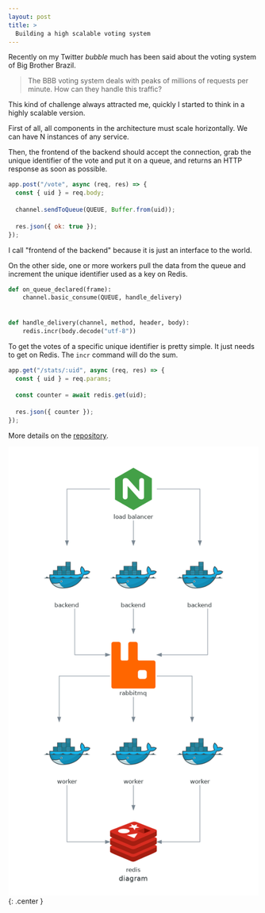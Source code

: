 ```yaml
---
layout: post
title: >
  Building a high scalable voting system
---
```


Recently on my Twitter _bubble_ much has been said about the voting system of Big Brother Brazil.

> The BBB voting system deals with peaks of millions of requests per minute. How can they handle this traffic?

This kind of challenge always attracted me, quickly I started to think in a highly scalable version.

First of all, all components in the architecture must scale horizontally. We can have N instances of any service.

Then, the frontend of the backend should accept the connection, grab the unique identifier of the vote and put it on a queue, and returns an HTTP response as soon as possible.

```javascript
app.post("/vote", async (req, res) => {
  const { uid } = req.body;

  channel.sendToQueue(QUEUE, Buffer.from(uid));

  res.json({ ok: true });
});
```

I call "frontend of the backend" because it is just an interface to the world.

On the other side, one or more workers pull the data from the queue and increment the unique identifier used as a key on Redis.

```python
def on_queue_declared(frame):
    channel.basic_consume(QUEUE, handle_delivery)


def handle_delivery(channel, method, header, body):
    redis.incr(body.decode("utf-8"))
```

To get the votes of a specific unique identifier is pretty simple. It just needs to get on Redis. The `incr` command will do the sum.

```javascript
app.get("/stats/:uid", async (req, res) => {
  const { uid } = req.params;

  const counter = await redis.get(uid);

  res.json({ counter });
});
```

More details on the [repository](https://github.com/skhaz/high-scalable-voting-system).

![architeture diagram](/public/2022-03-12-building-a-high-scalable-voting-system/diagram.png){: .center }
